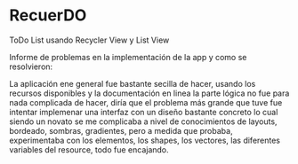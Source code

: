 # RecuerDO
ToDo List usando Recycler View y List View

Informe de problemas en la implementación de la app y como se resolvieron:

La aplicación ene general fue bastante secilla de hacer, usando los recursos disponibles y la documentación en linea la parte lógica no fue para nada complicada de hacer, diría que el problema más grande que tuve fue intentar implemenar una interfaz con un diseño bastante concreto lo cual siendo un novato se me complicaba a nivel de conocimientos de layouts, bordeado, sombras, gradientes, pero a medida que probaba, experimentaba con los elementos, los shapes, los vectores, las diferentes variables del resource, todo fue encajando. 
